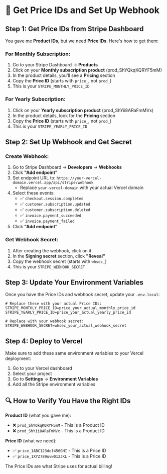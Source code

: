 # 🎯 Get Price IDs and Set Up Webhook

## Step 1: Get Price IDs from Stripe Dashboard

You gave me **Product IDs**, but we need **Price IDs**. Here's how to get them:

### For Monthly Subscription:
1. Go to your Stripe Dashboard → **Products**
2. Click on your **Monthly subscription product** (prod_ShYQkqKQRYF5mM)
3. In the product details, you'll see a **Pricing** section
4. Copy the **Price ID** (starts with `price_`, not `prod_`)
5. This is your `STRIPE_MONTHLY_PRICE_ID`

### For Yearly Subscription:
1. Click on your **Yearly subscription product** (prod_ShYii8ARaFmMVx)
2. In the product details, look for the **Pricing** section
3. Copy the **Price ID** (starts with `price_`, not `prod_`)
4. This is your `STRIPE_YEARLY_PRICE_ID`

## Step 2: Set Up Webhook and Get Secret

### Create Webhook:
1. Go to Stripe Dashboard → **Developers** → **Webhooks**
2. Click **"Add endpoint"**
3. Set endpoint URL to: `https://your-vercel-domain.vercel.app/api/stripe/webhook`
   - Replace `your-vercel-domain` with your actual Vercel domain
4. Select these events:
   - ✅ `checkout.session.completed`
   - ✅ `customer.subscription.updated`
   - ✅ `customer.subscription.deleted`
   - ✅ `invoice.payment_succeeded`
   - ✅ `invoice.payment_failed`
5. Click **"Add endpoint"**

### Get Webhook Secret:
1. After creating the webhook, click on it
2. In the **Signing secret** section, click **"Reveal"**
3. Copy the webhook secret (starts with `whsec_`)
4. This is your `STRIPE_WEBHOOK_SECRET`

## Step 3: Update Your Environment Variables

Once you have the Price IDs and webhook secret, update your `.env.local`:

```env
# Replace these with your actual Price IDs:
STRIPE_MONTHLY_PRICE_ID=price_your_actual_monthly_price_id
STRIPE_YEARLY_PRICE_ID=price_your_actual_yearly_price_id

# Replace with your webhook secret:
STRIPE_WEBHOOK_SECRET=whsec_your_actual_webhook_secret
```

## Step 4: Deploy to Vercel

Make sure to add these same environment variables to your Vercel deployment:

1. Go to your Vercel dashboard
2. Select your project
3. Go to **Settings** → **Environment Variables**
4. Add all the Stripe environment variables

## 🔍 How to Verify You Have the Right IDs

**Product ID** (what you gave me):
- ❌ `prod_ShYQkqKQRYF5mM` - This is a Product ID
- ❌ `prod_ShYii8ARaFmMVx` - This is a Product ID

**Price ID** (what we need):
- ✅ `price_1ABC123def456GHI` - This is a Price ID
- ✅ `price_1XYZ789uvw012JKL` - This is a Price ID

The Price IDs are what Stripe uses for actual billing!
